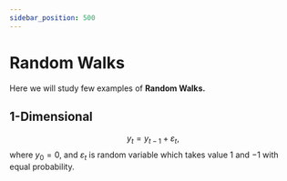 ```yaml
---
sidebar_position: 500
---
```

# Random Walks

Here we will study few examples of **Random Walks.**

## 1-Dimensional
$$
y_t=y_{t-1}+\varepsilon_t,
$$
where $y_0=0$, and $\varepsilon_t$ is random variable which takes value $1$ and $-1$ with equal probability.